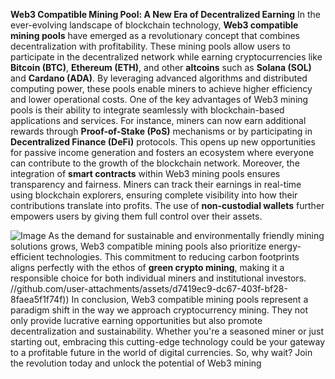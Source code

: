 **Web3 Compatible Mining Pool: A New Era of Decentralized Earning**
In the ever-evolving landscape of blockchain technology, **Web3 compatible mining pools** have emerged as a revolutionary concept that combines decentralization with profitability. These mining pools allow users to participate in the decentralized network while earning cryptocurrencies like **Bitcoin (BTC)**, **Ethereum (ETH)**, and other **altcoins** such as **Solana (SOL)** and **Cardano (ADA)**. By leveraging advanced algorithms and distributed computing power, these pools enable miners to achieve higher efficiency and lower operational costs.
One of the key advantages of Web3 mining pools is their ability to integrate seamlessly with blockchain-based applications and services. For instance, miners can now earn additional rewards through **Proof-of-Stake (PoS)** mechanisms or by participating in **Decentralized Finance (DeFi)** protocols. This opens up new opportunities for passive income generation and fosters an ecosystem where everyone can contribute to the growth of the blockchain network.
Moreover, the integration of **smart contracts** within Web3 mining pools ensures transparency and fairness. Miners can track their earnings in real-time using blockchain explorers, ensuring complete visibility into how their contributions translate into profits. The use of **non-custodial wallets** further empowers users by giving them full control over their assets.

![Image](https://github.com/user-attachments/assets/d7419ec9-dc67-403f-bf28-8faea5f1f74f)
As the demand for sustainable and environmentally friendly mining solutions grows, Web3 compatible mining pools also prioritize energy-efficient technologies. This commitment to reducing carbon footprints aligns perfectly with the ethos of **green crypto mining**, making it a responsible choice for both individual miners and institutional investors.
 //github.com/user-attachments/assets/d7419ec9-dc67-403f-bf28-8faea5f1f74f))
In conclusion, Web3 compatible mining pools represent a paradigm shift in the way we approach cryptocurrency mining. They not only provide lucrative earning opportunities but also promote decentralization and sustainability. Whether you're a seasoned miner or just starting out, embracing this cutting-edge technology could be your gateway to a profitable future in the world of digital currencies. So, why wait? Join the revolution today and unlock the potential of Web3 mining
